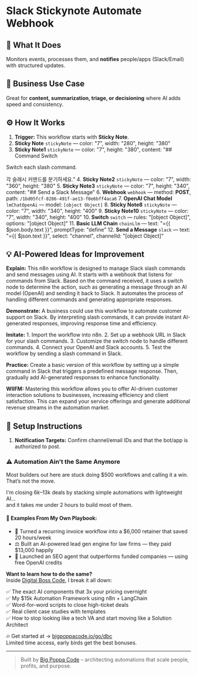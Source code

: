 # Slack Stickynote Automate Webhook
## 🚀 What It Does
Monitors events, processes them, and **notifies** people/apps (Slack/Email) with structured updates.

## 💼 Business Use Case
Great for **content, summarization, triage, or decisioning** where AI adds speed and consistency.

## ⚙️ How It Works
1. **Trigger:** This workflow starts with **Sticky Note**.
2. **Sticky Note** `stickyNote` — color: "7", width: "280", height: "380"
3. **Sticky Note1** `stickyNote` — color: "7", height: "380", content: "## Command Switch

Switch each slash command.

각 슬래시 커맨드를 분기하세요."
4. **Sticky Note2** `stickyNote` — color: "7", width: "360", height: "380"
5. **Sticky Note3** `stickyNote` — color: "7", height: "340", content: "## Send a Slack Message"
6. **Webhook** `webhook` — method: **POST**, path: `/1bd05fcf-8286-491f-ae13-f0e6bff4aca6`
7. **OpenAI Chat Model** `lmChatOpenAi` — model: `[object Object]`
8. **Sticky Note8** `stickyNote` — color: "7", width: "340", height: "400"
9. **Sticky Note10** `stickyNote` — color: "7", width: "340", height: "400"
10. **Switch** `switch` — rules: "[object Object]", options: "[object Object]"
11. **Basic LLM Chain** `chainLlm` — text: "={{ $json.body.text }}", promptType: "define"
12. **Send a Message** `slack` — text: "={{ $json.text }}", select: "channel", channelId: "[object Object]"

## 💡 AI-Powered Ideas for Improvement
**Explain:** This n8n workflow is designed to manage Slack slash commands and send messages using AI. It starts with a webhook that listens for commands from Slack. Based on the command received, it uses a switch node to determine the action, such as generating a message through an AI model (OpenAI) and sending it back to Slack. It automates the process of handling different commands and generating appropriate responses.

**Demonstrate:** A business could use this workflow to automate customer support on Slack. By interpreting slash commands, it can provide instant AI-generated responses, improving response time and efficiency.

**Imitate:** 1. Import the workflow into n8n. 2. Set up a webhook URL in Slack for your slash commands. 3. Customize the switch node to handle different commands. 4. Connect your OpenAI and Slack accounts. 5. Test the workflow by sending a slash command in Slack.

**Practice:** Create a basic version of this workflow by setting up a simple command in Slack that triggers a predefined message response. Then, gradually add AI-generated responses to enhance functionality.

**WIIFM:** Mastering this workflow allows you to offer AI-driven customer interaction solutions to businesses, increasing efficiency and client satisfaction. This can expand your service offerings and generate additional revenue streams in the automation market.

## 🔧 Setup Instructions
1. **Notification Targets:** Confirm channel/email IDs and that the bot/app is authorized to post.

### ⚠️ Automation Ain’t the Same Anymore

Most builders out here are stuck doing $500 workflows and calling it a win.  
That’s not the move.  

I'm closing $6k–$13k deals by stacking simple automations with lightweight AI...  
and it takes me under 2 hours to build most of them.

#### 🧠 Examples From My Own Playbook:
- 🔁 Turned a recurring invoice workflow into a $6,000 retainer that saved 20 hours/week  
- ⚖️ Built an AI-powered lead gen engine for law firms — they paid $13,000 happily  
- 🚀 Launched an SEO agent that outperforms funded companies — using free OpenAI credits  

**Want to learn how to do the same?**  
Inside [Digital Boss Code](https://bigpoppacode.io/go/dbc), I break it all down:

✅ The exact AI components that 3x your pricing overnight  
✅ My $15k Automation Framework using n8n + LangChain  
✅ Word-for-word scripts to close high-ticket deals  
✅ Real client case studies with templates  
✅ How to stop looking like a tech VA and start moving like a Solution Architect  

🔥 Get started at → [bigpoppacode.io/go/dbc](https://bigpoppacode.io/go/dbc)  
Limited time access, early birds get the best bonuses.

---
> Built by [Big Poppa Code](https://bigpoppacode.io) – architecting automations that scale people, profits, and purpose.
